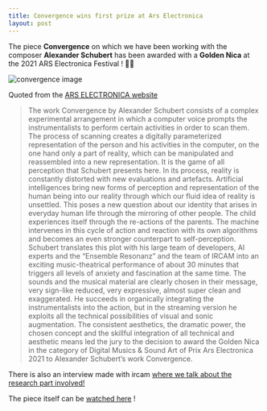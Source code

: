 ```yaml
---
title: Convergence wins first prize at Ars Electronica
layout: post
---
```



The piece **Convergence** on which we have been working with the composer **Alexander Schubert** has been awarded with a **Golden Nica** at the 2021 ARS Electronica Festival ! 🤯🤯

![convergence image](https://ars.electronica.art/prix/files/2021/06/convergence1.jpg)

Quoted from the [ARS ELECTRONICA website](https://ars.electronica.art/prix/en/winners/digital-musics-sound-art/)
> The work Convergence by Alexander Schubert consists of a complex experimental arrangement in which a computer voice prompts the instrumentalists to perform certain activities in order to scan them. The process of scanning creates a digitally parameterized representation of the person and his activities in the computer, on the one hand only a part of reality, which can be manipulated and reassembled into a new representation. It is the game of all perception that Schubert presents here. In its process, reality is constantly distorted with new evaluations and artefacts. Artificial intelligences bring new forms of perception and representation of the human being into our reality through which our fluid idea of reality is unsettled. This poses a new question about our identity that arises in everyday human life through the mirroring of other people. The child experiences itself through the re-actions of the parents. The machine intervenes in this cycle of action and reaction with its own algorithms and becomes an even stronger counterpart to self-perception. Schubert translates this plot with his large team of developers, AI experts and the “Ensemble Resonanz” and the team of IRCAM into an exciting music-theatrical performance of about 30 minutes that triggers all levels of anxiety and fascination at the same time. The sounds and the musical material are clearly chosen in their message, very sign-like reduced, very expressive, almost super clean and exaggerated. He succeeds in organically integrating the instrumentalists into the action, but in the streaming version he exploits all the technical possibilities of visual and sonic augmentation. The consistent aesthetics, the dramatic power, the chosen concept and the skillful integration of all technical and aesthetic means led the jury to the decision to award the Golden Nica in the category of Digital Musics & Sound Art of Prix Ars Electronica 2021 to Alexander Schubert’s work Convergence.

There is also an interview made with ircam [where we talk about the research part involved!](https://www.ircam.fr/article/detail/ars-electronica-2021-distingue-les-chercheurs-de-lircam/)

The piece itself can be [watched here](https://www.youtube.com/watch?v=o5UXkJWJciQ) !


<div id="fb-root"></div>
<script async defer crossorigin="anonymous" src="https://connect.facebook.net/fr_FR/sdk.js#xfbml=1&version=v12.0" nonce="50a4yVLX"></script>

<center>
<div class="fb-comments" data-href="https://caillonantoine.github.io/2021/07/13/convergence.html" data-width="" data-numposts="5"></div>
</center>